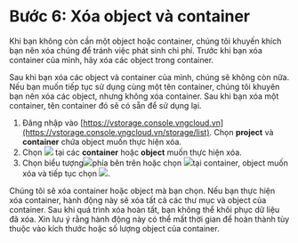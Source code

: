 # Bước 6: Xóa object và container

Khi bạn không còn cần một object hoặc container, chúng tôi khuyến khích bạn nên xóa chúng để tránh việc phát sinh chi phí. Trước khi bạn xóa container của mình, hãy xóa các object trong container.

Sau khi bạn xóa các object và container của mình, chúng sẽ không còn nữa. Nếu bạn muốn tiếp tục sử dụng cùng một tên container, chúng tôi khuyên bạn nên xóa các object, nhưng không xóa container. Sau khi bạn xóa một container, tên container đó sẽ có sẵn để sử dụng lại.&#x20;

1. Đăng nhập vào [https://vstorage.console.vngcloud.vn](https://vstorage.console.vngcloud.vn/storage/list). Chọn **project** và **container** chứa object muốn thực hiện xóa.&#x20;
2. Chọn ![](https://docs.vngcloud.vn/download/thumbnails/49648424/image2023-3-6\_9-53-5.png?version=1\&modificationDate=1678071186000\&api=v2) tại các **container** hoặc **object** muốn thực hiện xóa.
3. Chọn biểu tượng![](https://docs.vngcloud.vn/download/thumbnails/49648424/image2023-3-6\_9-54-5.png?version=1\&modificationDate=1678071246000\&api=v2)phía bên trên hoặc chọn ![](https://docs.vngcloud.vn/download/thumbnails/49648424/image2023-3-6\_9-54-25.png?version=1\&modificationDate=1678071266000\&api=v2)tại container, object muốn xóa và tiếp tục chọn ![](https://docs.vngcloud.vn/download/thumbnails/49648424/image2023-3-6\_9-55-8.png?version=1\&modificationDate=1678071309000\&api=v2).

Chúng tôi sẽ xóa container hoặc object mà bạn chọn. Nếu bạn thực hiện xóa container, hành động này sẽ xóa tất cả các thư mục và object của container. Sau khi quá trình xóa hoàn tất, bạn không thể khôi phục dữ liệu đã xóa. Xin lưu ý rằng hành động này có thể mất thời gian để hoàn thành tùy thuộc vào kích thước hoặc số lượng object của container.

